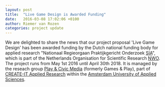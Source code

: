 ```yaml
---
layout: post
title:  "Live Game Design is Awarded Funding"
date:   2016-03-08 17:02:06 +0100
author: Riemer van Rozen
categories: project update
---
```

We are delighted to share the news that our project proposal 'Live Game Design' has been awarded funding by the Dutch national funding body for applied research "Nationaal Regieorgaan Praktijkgericht Onderzoek [SIA]", which is part of the Netherlands Organisation for Scientific Research [NWO].
The project runs from May 1st 2016 until April 30th 2018. It is managed by the reseach group [Play & Civic Media] (formerly Games & Play), part of [CREATE-IT Applied Research] within the [Amsterdam University of Applied Sciences].

[SIA]: http://www.nwo.nl/over-nwo/organisatie/nwo-onderdelen/nrpo-sia
[NWO]: http://www.nwo.nl/en
[Play & Civic Media]: http://www.hva.nl/onderzoek/hva-onderzoek/kenniscentra/lectoraten/item/lectoraat-play-and-civic-media.html
[CREATE-IT Applied Research]: http://www.amsterdamuas.com/create-it
[Amsterdam University of Applied Sciences]: http://www.amsterdamuas.com/